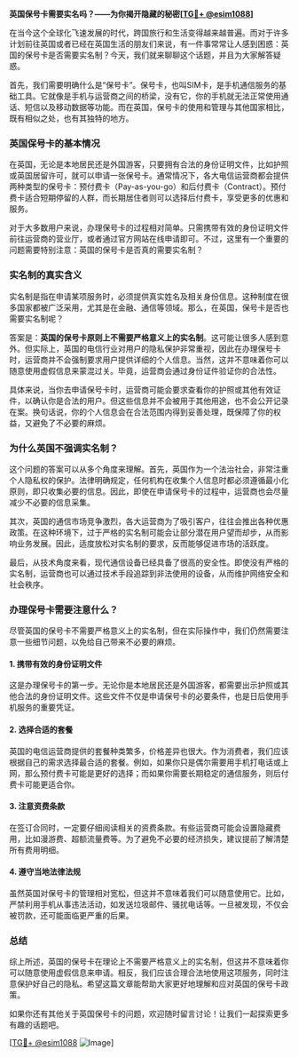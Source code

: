 **英国保号卡需要实名吗？——为你揭开隐藏的秘密[[TG💪+ @esim1088](https://t.me/s/esim1088)]**

在当今这个全球化飞速发展的时代，跨国旅行和生活变得越来越普遍。而对于许多计划前往英国或者已经在英国生活的朋友们来说，有一件事常常让人感到困惑：英国的保号卡是否需要实名制？今天，我们就来聊聊这个话题，并且为大家解答疑惑。

首先，我们需要明确什么是“保号卡”。保号卡，也叫SIM卡，是手机通信服务的基础工具。它就像是手机与运营商之间的桥梁，没有它，你的手机就无法正常使用通话、短信以及移动数据等功能。而在英国，保号卡的使用和管理与其他国家相比，既有相似之处，也有其独特的地方。

### 英国保号卡的基本情况

在英国，无论是本地居民还是外国游客，只要拥有合法的身份证明文件，比如护照或英国居留许可，就可以申请一张保号卡。通常情况下，各大电信运营商都会提供两种类型的保号卡：预付费卡（Pay-as-you-go）和后付费卡（Contract）。预付费卡适合短期停留的人群，而长期居住者则可以选择后付费卡，享受更多的优惠和服务。

对于大多数用户来说，办理保号卡的过程相对简单。只需携带有效的身份证明文件前往运营商的营业厅，或者通过官方网站在线申请即可。不过，这里有一个重要的问题需要特别注意：英国的保号卡是否真的需要实名制？

### 实名制的真实含义

实名制是指在申请某项服务时，必须提供真实姓名及相关身份信息。这种制度在很多国家都被广泛采用，尤其是在金融、通信等领域。那么，在英国，保号卡是否也需要实名制呢？

答案是：**英国的保号卡原则上不需要严格意义上的实名制**。这可能让很多人感到意外。但实际上，英国的电信行业对用户的隐私保护非常重视，因此在办理保号卡时，运营商并不会强制要求用户提供详细的个人信息。当然，这并不意味着你可以随意使用虚假信息来蒙混过关。毕竟，运营商会通过身份证件验证你的合法性。

具体来说，当你去申请保号卡时，运营商可能会要求查看你的护照或其他有效证件，以确认你是合法的用户。但这些信息并不会被用于其他用途，也不会公开记录在案。换句话说，你的个人信息会在合法范围内得到妥善处理，既保障了你的权益，又避免了不必要的麻烦。

### 为什么英国不强调实名制？

这个问题的答案可以从多个角度来理解。首先，英国作为一个法治社会，非常注重个人隐私权的保护。法律明确规定，任何机构在收集个人信息时都必须遵循最小化原则，即只收集必要的信息。因此，即使在申请保号卡的过程中，运营商也会尽量减少不必要的信息采集。

其次，英国的通信市场竞争激烈，各大运营商为了吸引客户，往往会推出各种优惠政策。在这种环境下，过于严格的实名制可能会让部分潜在用户望而却步，从而影响业务发展。因此，适度放松对实名制的要求，反而能够促进市场的活跃度。

最后，从技术角度来看，现代通信设备已经具备了很高的安全性。即使没有严格的实名制，运营商也可以通过技术手段追踪到非法使用的设备，从而维护网络安全和社会秩序。

### 办理保号卡需要注意什么？

尽管英国的保号卡不需要严格意义上的实名制，但在实际操作中，我们仍然需要注意一些细节问题，以免给自己带来不必要的麻烦。

#### 1. 携带有效的身份证明文件

这是办理保号卡的第一步。无论你是本地居民还是外国游客，都需要出示护照或其他合法的身份证明文件。这些文件不仅是申请保号卡的必要条件，也是日后使用手机服务的重要凭证。

#### 2. 选择合适的套餐

英国的电信运营商提供的套餐种类繁多，价格差异也很大。作为消费者，我们应该根据自己的需求选择最合适的套餐。例如，如果你只是偶尔需要用手机打电话或上网，那么预付费卡可能是更好的选择；而如果你需要长期稳定的通信服务，则后付费卡可能更适合你。

#### 3. 注意资费条款

在签订合同时，一定要仔细阅读相关的资费条款。有些运营商可能会设置隐藏费用，比如漫游费、超额流量费等。为了避免不必要的经济损失，建议提前了解清楚所有费用明细。

#### 4. 遵守当地法律法规

虽然英国对保号卡的管理相对宽松，但这并不意味着我们可以随意使用它。比如，严禁利用手机从事违法活动，如发送垃圾邮件、骚扰电话等。一旦被发现，不仅会被罚款，还可能面临更严重的后果。

### 总结

综上所述，英国的保号卡在理论上不需要严格意义上的实名制，但这并不意味着你可以随意使用虚假信息来申请。相反，我们应该合理合法地使用这项服务，同时注意保护好自己的隐私。希望这篇文章能帮助大家更好地理解和应对英国的保号卡政策。

如果你还有其他关于英国保号卡的问题，欢迎随时留言讨论！让我们一起探索更多有趣的话题吧。

[[TG💪+ @esim1088](https://t.me/s/esim1088) ![Image](https://i.postimg.cc/4NQfJmqS/Snipaste-2025-05-13-00-14-12.png)]